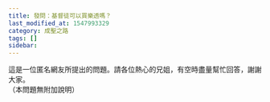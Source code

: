 ```yaml
---
title: 發問：基督徒可以買樂透嗎？
last_modified_at: 1547993329
category: 成聖之路
tags: []
sidebar: 
---
```


<p>這是一位匿名網友所提出的問題。請各位熱心的兄姐，有空時盡量幫忙回答，謝謝大家。<br/>（本問題無附加說明）<br/><br/><!--more--></p>